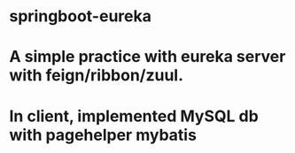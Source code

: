 # springboot-eureka
# A simple practice with eureka server with feign/ribbon/zuul.
# In client, implemented MySQL db with pagehelper mybatis 
